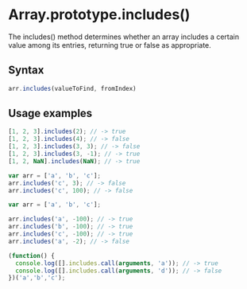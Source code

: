 # Array.prototype.includes()

The includes() method determines whether an array includes a certain value among its entries, returning true or false as appropriate.

## Syntax
```js
arr.includes(valueToFind, fromIndex)
```
## Usage examples
```js
[1, 2, 3].includes(2); // -> true
[1, 2, 3].includes(4); // -> false
[1, 2, 3].includes(3, 3); // -> false
[1, 2, 3].includes(3, -1); // -> true
[1, 2, NaN].includes(NaN); // -> true

var arr = ['a', 'b', 'c'];
arr.includes('c', 3); // -> false
arr.includes('c', 100); // -> false

var arr = ['a', 'b', 'c'];

arr.includes('a', -100); // -> true
arr.includes('b', -100); // -> true
arr.includes('c', -100); // -> true
arr.includes('a', -2); // -> false

(function() {
  console.log([].includes.call(arguments, 'a')); // -> true
  console.log([].includes.call(arguments, 'd')); // -> false
})('a','b','c');
```
